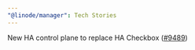 ```yaml
---
"@linode/manager": Tech Stories
---
```


New HA control plane to replace HA Checkbox ([#9489](https://github.com/linode/manager/pull/9489))
